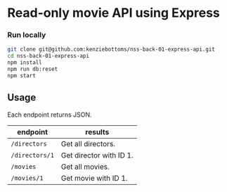 # Read-only movie API using Express

### Run locally

```bash
git clone git@github.com:kenziebottoms/nss-back-01-express-api.git
cd nss-back-01-express-api
npm install
npm run db:reset
npm start
```

## Usage

Each endpoint returns JSON.

| endpoint       | results                         |
| -------------- | ------------------------------- |
| `/directors`   | Get all directors.              |
| `/directors/1` | Get director with ID 1.         |
| `/movies`      | Get all movies.                 |
| `/movies/1`    | Get movie with ID 1.            |